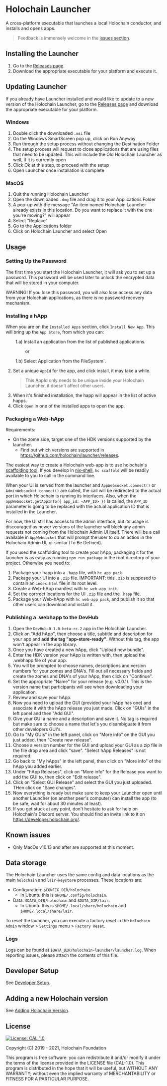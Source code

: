 # Holochain Launcher

A cross-platform executable that launches a local Holochain conductor, and installs and opens apps.

> Feedback is immensely welcome in the [issues section](https://github.com/holochain/launcher/issues).

## Installing the Launcher

1. Go to the [Releases page](https://github.com/holochain/launcher/releases).
2. Download the appropriate executable for your platform and execute it.

## Updating Launcher

If you already have Launcher installed and would like to update to a new version of the Holochain Launcher, go to the [Releases page](https://github.com/holochain/launcher/releases) and download the appropriate executable for your platform.

### Windows

1. Double click the downloaded `.msi` file
2. On the Windows SmartScreen pop up, click on Run Anyway
3. Run through the setup process without changing the Destination Folder
4. The setup process will request to close applications that are using files that need to be updated. This will include the Old Holochain Launcher as well, if it is currently open
5. Click Ok at this step, to proceed with the setup
6. Open Launcher once installation is complete

### MacOS

1. Quit the running Holochain Launcher
2. Open the downloaded `.dmg` file and drag it to your Applications Folder
3. A pop-up with the message "An item named Holochain Launcher already exists in this location. Do you want to replace it with the one you're moving?" will appear
4. Select "Replace"
5. Go to the Applications folder
6. Click on Holochain Launcher and select Open

## Usage

### Setting Up the Password

The first time you start the Holochain Launcher, it will ask you to set up a password. This password will be used later to unlock the encrypted data that will be stored in your computer.

WARNING! If you lose this password, you will also lose access any data from your Holochain applications, as there is no password recovery mechanism.

### Installing a hApp

When you are on the `Installed Apps` section, click `Install New App`. This will bring up the `App Store`, from which you can:

&nbsp;&nbsp;&nbsp;&nbsp;&nbsp;&nbsp;&nbsp;&nbsp;1.a) Install an application from the list of published applications.

&nbsp;&nbsp;&nbsp;&nbsp;&nbsp;&nbsp;&nbsp;&nbsp;&nbsp;&nbsp;&nbsp;&nbsp;&nbsp;&nbsp;&nbsp;&nbsp;or

&nbsp;&nbsp;&nbsp;&nbsp;&nbsp;&nbsp;&nbsp;&nbsp;1.b) Select Application from the FileSystem`.

2. Set a unique `AppId` for the app, and click install, it may take a while.
   > This AppId only needs to be unique inside your Holochain Launcher, it doesn't affect other users.
3. When it's finished installation, the happ will appear in the list of active happs.
4. Click `Open` in one of the installed apps to open the app.

### Packaging a Web-hApp

Requirements:

- On the zome side, target one of the HDK versions supported by the launcher.
  - Find out which versions are supported in https://github.com/holochain/launcher/releases.

The easiest way to create a Holochain web-app is to use holochain's [scaffolding tool](https://docs.rs/holochain_scaffolding_cli/latest/holochain_scaffolding_cli/). If you develop in [nix-shell](https://developer.holochain.org/install/), `hc scaffold` will be readily available to you to call in the command line.

When your UI is served from the launcher and `AppWebsocket.connect()` or `AdminWebsocket.connect()` are called, the call will be redirected to the actual port in which Holochain is running its interfaces. Also, when the `appWebsocket.getAppInfo({ app_id: <APP_ID> })` is called, the `APP_ID` parameter is going to be replaced with the actual application ID that is installed in the Launcher.

For now, the UI still has access to the admin interface, but its usage is discouraged as newer versions of the launcher will block any admin requests not coming from the Holochain Admin UI itself. There will be a call available in `AppWebsocket` that will prompt the user to do an action in the Holochain Admin UI, or similar (To Be Defined).

If you used the scaffolding tool to create your hApp, packaging it for the launcher is as easy as running `npm run package` in the root directory of your project. Otherwise you need to:
1. Package your happ into a `.happ` file, with `hc app pack`.
2. Package your UI into a `.zip` file. IMPORTANT: this `.zip` is supposed to contain an `index.html` file in its root level.
3. Create a Web-hApp manifest with `hc web-app init`.
4. Set the corrrect locations for the UI `.zip` file and the `.happ` file.
5. Package your Web-hApp with `hc web-app pack`, and publish it so that other users can download and install it.


### Publishing a .webhapp to the DevHub


1. Open the `DevHub-0.1.0-beta-rc.2` app in the Holochain Launcher.
2. Click on "Add hApp", then choose a title, subtitle and description for your app and **add the tag "app-store-ready"**. Without this tag, the app won't appear in the app library.
3. Once you have created a new hApp, click "Upload new bundle".
4. Enter the HDK version your hApp is written with, then upload the .webhapp file of your app.
5. You will be prompted to choose names, descriptions and version numbers for your zomes and DNA's. Fill out all necessary fields and create the zomes and DNA's of your hApp, then click on "Continue".
6. Set the appropriate "Name" for your release (e.g. v0.0.1). This is the version name that participants will see when downloading your application.
7. Review and save your hApp.
8. Now you need to upload the GUI (provided your hApp has one) and associate it with the hApp release you just made. Click on "GUIs" in the left panel and then "Add GUI".
9. Give your GUI a name and a description and save it. No tag is required but make sure to choose a name that let's you disambiguate it from other developers GUI's.
10. Go to "My GUIs" in the left panel, click on "More info" on the GUI you just added, then "Create new release".
11. Choose a version number for the GUI and upload your GUI as a zip file in the file drop area and click "save". "Select hApp Releases" is not required.
12. Go back to "My hApps" in the left panel, then click on "More info" of the hApp you added earlier.
13. Under "hApp Releases", click on "More info" for the Release you want to add the GUI to, then click on "Edit release".
14. Click on "Select GUI Release" and select the GUI you just uploaded. THen click on "Save changes".
15. Now everything is ready but make sure to keep your Launcher open until another Launcher (on another peer's computer) can install the app (to be safe, wait for about 30 minutes at least).
16. If you get stuck at any point, don't hesitate to ask for help on Holochain's Discord server. You should find an invite link to it on https://developer.holochain.org/.

## Known issues

- Only MacOs v10.13 and after are supported at this moment.

## Data storage

The Holochain Launcher uses the same config and data locations as the main `holochain` and `lair-keystore` processes. These locations are:

- Configuration: `$CONFIG_DIR/holochain`.
  - In Ubuntu this is `$HOME/.config/holochain`.
- Data: `$DATA_DIR/holochain` and `$DATA_DIR/lair`.
  - In Ubuntu this is `$HOME/.local/share/holochain` and `$HOME/.local/share/lair`.

To reset the launcher, you can execute a factory reset in the `Holochain Admin` window > `Settings` menu > `Factory Reset`.

### Logs

Logs can be found at `$DATA_DIR/holochain-launcher/launcher.log`. When reporting issues, please attach the contents of this file.

## Developer Setup

See [Developer Setup](/docs/dev-setup.md).

## Adding a new Holochain version

See [Adding Holochain Version](/docs/adding-holochain-version.md).

## License

[![License: CAL 1.0](https://img.shields.io/badge/License-CAL%201.0-blue.svg)](https://github.com/holochain/cryptographic-autonomy-license)

Copyright (C) 2019 - 2021, Holochain Foundation

This program is free software: you can redistribute it and/or modify it under the terms of the license
provided in the LICENSE file (CAL-1.0). This program is distributed in the hope that it will be useful,
but WITHOUT ANY WARRANTY; without even the implied warranty of MERCHANTABILITY or FITNESS FOR A PARTICULAR
PURPOSE.
